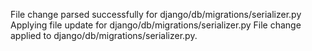 File change parsed successfully for django/db/migrations/serializer.py
Applying file update for django/db/migrations/serializer.py
File change applied to django/db/migrations/serializer.py.
